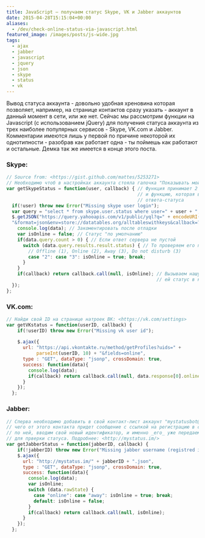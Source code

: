 ```yaml
---
title: JavaScript — получаем статус Skype, VK и Jabber аккаунтов
date: 2015-04-28T15:15:04+00:00
aliases:
  - /dev/check-online-status-via-javascript.html
featured_image: /images/posts/js-wide.jpg
tags:
  - ajax
  - jabber
  - javascript
  - jquery
  - json
  - skype
  - status
  - vk
---
```


Вывод статуса аккаунта - довольно удобная хреновина которая позволяет, например, на странице контактов сразу указать - аккаунт в данный момент в сети, или же нет. Сейчас мы рассмотрим функции на Javascript (с использованием jQuery) для получения статуса аккаунта из трех наиболее популярных сервисов - Skype, VK.com и Jabber. Комментарии имеются лишь у первой по причине некоторой их однотипности - разобрав как работает одна - ты поймешь как работают и остальные. Демка так же имеется в конце этого поста.
  
<!--more-->

### Skype:

```javascript
// Source from: <https://gist.github.com/mattes/5253271>
// Необходимо чтоб в настройках аккаунта стояла галочка "Показывать мой статус" (или как то так)
var getSkypeStatus = function(user, callback) { // Функция принимает 2 параметра - логин Skype
                                                // и функцию, которая выполнится при получении
                                                // ответа-статуса
  if(!user) throw new Error("Missing skype user login");
  var query = "select * from skype.user.status where user=" + user + ";";
  $.getJSON("https://query.yahooapis.com/v1/public/yql?q=" + encodeURI(query +
  "&format=json&env=store://datatables.org/alltableswithkeys&callback=?"), function(data){
    console.log(data); // Закоментировать после отладки
    var isOnline = false; // Статус "по умолчанию"
    if(data.query.count > 0) { // Если ответ сервера не пустой
      switch (data.query.results.result.status) { // То проверяем его поле "status"
        // Offline (1), Online (2), Away (3), Do not disturb (3)
        case "2": case "3": isOnline = true; break;
      }
    }
    if(callback) return callback.call(null, isOnline); // Вызываем нашу функцию и передаем
                                                       // ей статус в качестве параметра
  });
};
```

### VK.com:

```javascript
// Найди свой ID на странице натроек ВК: <https://vk.com/settings>
var getVKstatus = function(userID, callback) {
    if(!userID) throw new Error("Missing vk user id");
    
    $.ajax({
      url: "https://api.vkontakte.ru/method/getProfiles?uids=" + 
           parseInt(userID, 10) + "&fields=online",        
      type : "GET", dataType: "jsonp", crossDomain: true,
      success: function(data){
        console.log(data);
        if(callback) return callback.call(null, data.response[0].online === 1);
      }
    });
  };
```

### Jabber:

```javascript
// Сперва необходимо добавить в свой контакт-лист аккаунт "mystatusbot@gmail.com", после
// чего от этого контакта придет сообщение с ссылкой на регистрацию в сервисе. Переходим
// по ней, вводим свой новый идентификатор, и именно _его_ уже передаем этой функцие
// для прверки статуса. Подробнее: <http://mystatus.im/>
var getJabberStatus = function(jabberID, callback) {
    if(!jabberID) throw new Error("Missing jabber username (registred in <mystatus.im>)");
    $.ajax({
      url: "http://mystatus.im/" + jabberID + ".json",
      type : "GET", dataType: "jsonp", crossDomain: true,
      success: function(data){
        console.log(data);
        var isOnline;
        switch (data.rawState) {
          case "online": case "away": isOnline = true; break;
          default: isOnline = false;
        }
        if(callback) return callback.call(null, isOnline);
      }
    });
  };
```

